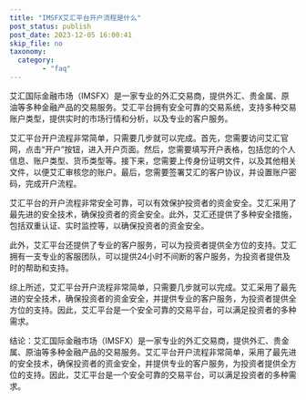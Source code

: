 ```yaml
---
title: "IMSFX艾汇平台开户流程是什么"
post_status: publish
post_date: 2023-12-05 16:00:41
skip_file: no
taxonomy:
  category:
        - "faq"
---
```


艾汇国际金融市场（IMSFX）是一家专业的外汇交易商，提供外汇、贵金属、原油等多种金融产品的交易服务。艾汇平台拥有安全可靠的交易系统，支持多种交易账户类型，提供实时的市场行情和分析，以及专业的客户服务。

艾汇平台开户流程非常简单，只需要几步就可以完成。首先，您需要访问艾汇官网，点击“开户”按钮，进入开户页面。然后，您需要填写开户表格，包括您的个人信息、账户类型、货币类型等。接下来，您需要上传身份证明文件，以及其他相关文件，以便艾汇审核您的账户。最后，您需要签署艾汇的客户协议，并设置账户密码，完成开户流程。

艾汇平台的开户流程非常安全可靠，可以有效保护投资者的资金安全。艾汇采用了最先进的安全技术，确保投资者的资金安全。此外，艾汇还提供了多种安全措施，包括双重认证、实时监控等，以确保投资者的资金安全。

此外，艾汇平台还提供了专业的客户服务，可以为投资者提供全方位的支持。艾汇拥有一支专业的客服团队，可以提供24小时不间断的客户服务，为投资者提供及时的帮助和支持。

综上所述，艾汇平台开户流程非常简单，只需要几步就可以完成。艾汇采用了最先进的安全技术，确保投资者的资金安全，并提供专业的客户服务，为投资者提供全方位的支持。因此，艾汇平台是一个安全可靠的交易平台，可以满足投资者的多种需求。

结论：艾汇国际金融市场（IMSFX）是一家专业的外汇交易商，提供外汇、贵金属、原油等多种金融产品的交易服务。艾汇平台开户流程非常简单，采用了最先进的安全技术，确保投资者的资金安全，并提供专业的客户服务，为投资者提供全方位的支持。因此，艾汇平台是一个安全可靠的交易平台，可以满足投资者的多种需求。

